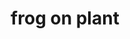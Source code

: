 ---
title: "frog on plant"
alt: "A picture of a frog on plant"
src: "/photos/zurich3.jpg"
caption: "Botanical Garden, Zürich, Switzerland"
index: 26
---